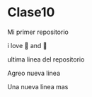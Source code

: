# Clase10

Mi primer repositorio

i love :dog: and :pizza:

ultima linea del repositorio

Agreo nueva linea

Una nueva linea mas